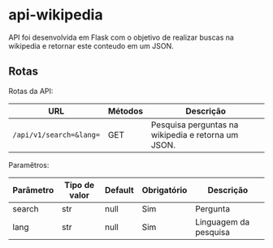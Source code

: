 # api-wikipedia

API foi desenvolvida em Flask com o objetivo de realizar buscas na wikipedia e retornar este conteudo em um JSON.

## Rotas

Rotas da API:

| URL | Métodos | Descrição |
| -------- | ------------- | --------- |
| `/api/v1/search=&lang=` | GET | Pesquisa perguntas na wikipedia e retorna um JSON. |

Paramêtros:

| Parâmetro | Tipo de valor | Default | Obrigatório | Descrição |
| -------- | ------------- | ---------- | --------- | --------- |
| search | str | null | Sim | Pergunta |
| lang | str | null | Sim | Linguagem da pesquisa |
